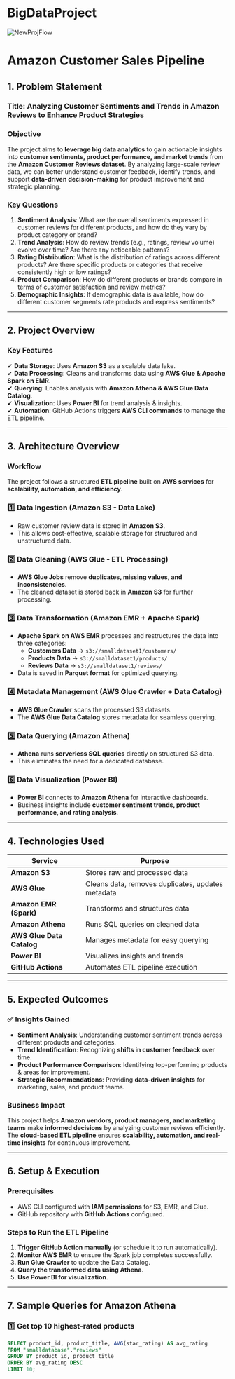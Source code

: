 # BigDataProject
![NewProjFlow](https://github.com/user-attachments/assets/f3412cf0-61ca-4f0b-9fb9-c9ef5eb61501)

# **Amazon Customer Sales Pipeline**

## **1. Problem Statement**  
### **Title**: Analyzing Customer Sentiments and Trends in Amazon Reviews to Enhance Product Strategies  

### **Objective**  
The project aims to **leverage big data analytics** to gain actionable insights into **customer sentiments, product performance, and market trends** from the **Amazon Customer Reviews dataset**. By analyzing large-scale review data, we can better understand customer feedback, identify trends, and support **data-driven decision-making** for product improvement and strategic planning.  

### **Key Questions**  
1. **Sentiment Analysis**: What are the overall sentiments expressed in customer reviews for different products, and how do they vary by product category or brand?  
2. **Trend Analysis**: How do review trends (e.g., ratings, review volume) evolve over time? Are there any noticeable patterns?  
3. **Rating Distribution**: What is the distribution of ratings across different products? Are there specific products or categories that receive consistently high or low ratings?  
4. **Product Comparison**: How do different products or brands compare in terms of customer satisfaction and review metrics?  
5. **Demographic Insights**: If demographic data is available, how do different customer segments rate products and express sentiments?  

---

## **2. Project Overview**  
### **Key Features**  
✔ **Data Storage**: Uses **Amazon S3** as a scalable data lake.  
✔ **Data Processing**: Cleans and transforms data using **AWS Glue & Apache Spark on EMR**.  
✔ **Querying**: Enables analysis with **Amazon Athena & AWS Glue Data Catalog**.  
✔ **Visualization**: Uses **Power BI** for trend analysis & insights.  
✔ **Automation**: GitHub Actions triggers **AWS CLI commands** to manage the ETL pipeline.  

---

## **3. Architecture Overview**  

### **Workflow**  
The project follows a structured **ETL pipeline** built on **AWS services** for **scalability, automation, and efficiency**.  

### **1️⃣ Data Ingestion (Amazon S3 - Data Lake)**  
- Raw customer review data is stored in **Amazon S3**.  
- This allows cost-effective, scalable storage for structured and unstructured data.  

### **2️⃣ Data Cleaning (AWS Glue - ETL Processing)**  
- **AWS Glue Jobs** remove **duplicates, missing values, and inconsistencies**.  
- The cleaned dataset is stored back in **Amazon S3** for further processing.  

### **3️⃣ Data Transformation (Amazon EMR + Apache Spark)**  
- **Apache Spark on AWS EMR** processes and restructures the data into three categories:  
  - **Customers Data** → `s3://smalldataset1/customers/`  
  - **Products Data** → `s3://smalldataset1/products/`  
  - **Reviews Data** → `s3://smalldataset1/reviews/`  
- Data is saved in **Parquet format** for optimized querying.  

### **4️⃣ Metadata Management (AWS Glue Crawler + Data Catalog)**  
- **AWS Glue Crawler** scans the processed S3 datasets.  
- The **AWS Glue Data Catalog** stores metadata for seamless querying.  

### **5️⃣ Data Querying (Amazon Athena)**  
- **Athena** runs **serverless SQL queries** directly on structured S3 data.  
- This eliminates the need for a dedicated database.  

### **6️⃣ Data Visualization (Power BI)**  
- **Power BI** connects to **Amazon Athena** for interactive dashboards.  
- Business insights include **customer sentiment trends, product performance, and rating analysis**.  

---

## **4. Technologies Used**  

| **Service**   | **Purpose** |
|--------------|------------|
| **Amazon S3** | Stores raw and processed data |
| **AWS Glue** | Cleans data, removes duplicates, updates metadata |
| **Amazon EMR (Spark)** | Transforms and structures data |
| **Amazon Athena** | Runs SQL queries on cleaned data |
| **AWS Glue Data Catalog** | Manages metadata for easy querying |
| **Power BI** | Visualizes insights and trends |
| **GitHub Actions** | Automates ETL pipeline execution |

---

## **5. Expected Outcomes**  

### ✅ **Insights Gained**  
- **Sentiment Analysis**: Understanding customer sentiment trends across different products and categories.  
- **Trend Identification**: Recognizing **shifts in customer feedback** over time.  
- **Product Performance Comparison**: Identifying top-performing products & areas for improvement.  
- **Strategic Recommendations**: Providing **data-driven insights** for marketing, sales, and product teams.  

### **Business Impact**  
This project helps **Amazon vendors, product managers, and marketing teams** make **informed decisions** by analyzing customer reviews efficiently. The **cloud-based ETL pipeline** ensures **scalability, automation, and real-time insights** for continuous improvement.  

---

## **6. Setup & Execution**  

### **Prerequisites**  
- AWS CLI configured with **IAM permissions** for S3, EMR, and Glue.  
- GitHub repository with **GitHub Actions** configured.  

### **Steps to Run the ETL Pipeline**  
1. **Trigger GitHub Action manually** (or schedule it to run automatically).  
2. **Monitor AWS EMR** to ensure the Spark job completes successfully.  
3. **Run Glue Crawler** to update the Data Catalog.  
4. **Query the transformed data using Athena**.  
5. **Use Power BI for visualization**.  

---

## **7. Sample Queries for Amazon Athena**  

### **1️⃣ Get top 10 highest-rated products**
```sql
SELECT product_id, product_title, AVG(star_rating) AS avg_rating
FROM "smalldatabase"."reviews"
GROUP BY product_id, product_title
ORDER BY avg_rating DESC
LIMIT 10;
